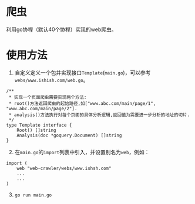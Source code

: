 # 爬虫
利用go协程（默认40个协程）实现的web爬虫。

# 使用方法
1. 自定义定义一个包并实现接口`Template`(`main.go`)，可以参考`webs/www.ishish.com/web.go`。
```
/**
 * 实现一个页面爬虫需要实现两个方法:
 * root()方法返回爬虫的起始路径,如["www.abc.com/main/page/1", "www.abc.com/main/page/2"].
 * analysis()方法执行对每个页面的具体分析逻辑,返回值为需要进一步分析的地址的切片.
 */
type Template interface {
    Root() []string
    Analysis(doc *goquery.Document) []string
}
```
2. 在`main.go`的`import`列表中引入，并设置别名为`web`，例如：
```
import (
    web "web-crawler/webs/www.ishsh.com"
    ...
    ...
)
```
3. `go run main.go`
